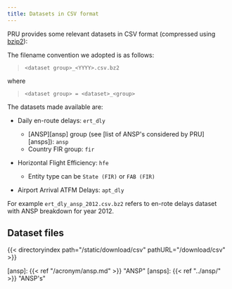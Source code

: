 ```yaml
---
title: Datasets in CSV format
---
```


PRU provides some relevant datasets in CSV format (compressed using [bzip2][bzip2]):

The filename convention we adopted is as follows:

> `<dataset group>_<YYYY>.csv.bz2`

where
> `<dataset group> = <dataset>_<group>`

The datasets made available are:

* Daily en-route delays: `ert_dly`
    * [ANSP][ansp] group (see [list of ANSP's considered by PRU][ansps]): `ansp`
    * Country FIR group: `fir`

* Horizontal Flight Efficiency: `hfe`
    * Entity type can be `State (FIR)` or `FAB (FIR)	`

* Airport Arrival ATFM Delays: `apt_dly`

For example `ert_dly_ansp_2012.csv.bz2` refers to en-rote delays dataset with ANSP breakdown for year 2012.

## Dataset files

{{< directoryindex path="/static/download/csv" pathURL="/download/csv" >}}


[bzip2]: <https://en.wikipedia.org/wiki/Bzip2> "Wikipedia: bzip2"
[ansp]: {{< ref "/acronym/ansp.md" >}} "ANSP"
[ansps]: {{< ref "../ansp/" >}} "ANSP's"
